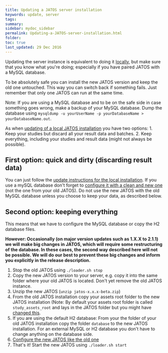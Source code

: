 ```yaml
---
title: Updating a JATOS server installation
keywords: update, server
tags:
summary:
sidebar: mydoc_sidebar
permalink: Updating-a-JATOS-server-installation.html
folder:
toc: true
last_updated: 29 Dec 2016
---
```


Updating the server instance is equivalent to doing it [locally](Update-JATOS.html), but make sure that you know what you're doing; especially if you have paired JATOS with a MySQL database.

To be absolutely safe you can install the new JATOS version and keep the old one untouched. This way you can switch back if something fails. Just remember that only one JATOS can run at the same time.

Note: If you are using a MySQL database and to be on the safe side in case something goes wrong, make a backup of your MySQL database. Dump the database using `mysqldump -u yourUserName -p yourDatabaseName > yourDatabaseName.out`.

As when [updating of a local JATOS installation](Update-JATOS.html) you have two options: 1. Keep your studies but discard all your result data and batches. 2. Keep everything, including your studies and result data (might not always be possible).

## First option: quick and dirty (discarding result data)

You can just follow the [update instructions for the local installation](Update-JATOS.html#first-easy-way-discarding-your-result-data). If you use a mySQL database don't forget to [configure it with a clean and new one](Configure-JATOS-on-a-Server.html) (not the one from your old JATOS). Do not use the new JATOS with the old MySQL database unless you choose to keep your data, as described below.

## Second option: keeping everything

This means that we have to configure the MySQL database or copy the H2 database files.

**However: Occasionally (on major version updates such as 1.X.X to 2.1.1) we will make big changes in JATOS, which will require some restructuring of the database. In these cases, the second way described here will not be possible. We will do our best to prevent these big changes and inform you explicitly in the release description.**

1. Stop the old JATOS using `./loader.sh stop` 
1. Copy the new JATOS version to your server, e.g. copy it into the same folder where your old JATOS is located. Don't yet remove the old JATOS instance. 
1. Unzip the new JATOS (`unzip jatos-x.x.x-beta.zip`)
1. From the old JATOS installation copy your assets root folder to the new JATOS installation (Note: By default your assets root folder is called `study_assets_root` and lays in the JATOS folder but you might have [changed this](Configure-JATOS-on-a-Server.html).
1. If you are using the default H2 database: From your the folder of your old JATOS installation copy the folder `database` to the new JATOS installation. For an external MySQL or H2 database you don't have to change anything on the database side.
1. [Configure the new JATOS like the old one](Configure-JATOS-on-a-Server.html)
1. That's it! Start the new JATOS using `./loader.sh start`
 
